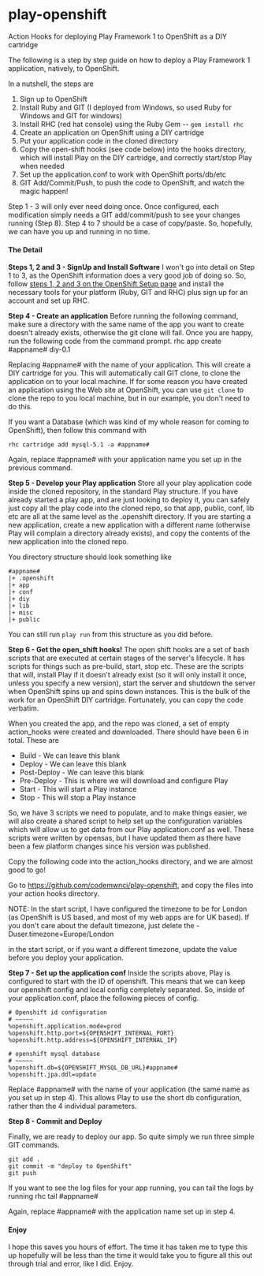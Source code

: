 play-openshift
==============

Action Hooks for deploying Play Framework 1 to OpenShift as a DIY cartridge

The following is a step by step guide on how to deploy a Play Framework 1 application, natively, to OpenShift. 

In a nutshell, the steps are
<ol>
        <li>Sign up to OpenShift</li>
	    <li>Install Ruby and GIT (I deployed from Windows, so used Ruby for Windows and GIT for windows)</li>
        <li>Install RHC (red hat console) using the Ruby Gem -- <code>gem install rhc</code></li>
        <li>Create an application on OpenShift using a DIY cartridge</li>
        <li>Put your application code in the cloned directory</li>
        <li>Copy the open-shift hooks (see code below) into the hooks directory, which will install Play on the DIY cartridge, and correctly start/stop Play when needed</li>
        <li>Set up the application.conf to work with OpenShift ports/db/etc</li>
        <li>GIT Add/Commit/Push, to push the code to OpenShift, and watch the magic happen!</li>
</ol>

Step 1 - 3 will only ever need doing once. Once configured, each modification simply needs a GIT add/commit/push to see your changes running (Step 8). Step 4 to 7 should be a case of copy/paste. So, hopefully, we can have you up and running in no time.

<h4>The Detail</h4>

<b>Steps 1, 2 and 3 - SignUp and Install Software</b>
I won't go into detail on Step 1 to 3, as the OpenShift information does a very good job of doing so. So, follow <a href="https://openshift.redhat.com/community/get-started#cli" target="_blank">steps 1, 2 and 3 on the OpenShift Setup page</a> and install the necessary tools for your platform (Ruby, GIT and RHC) plus sign up for an account and set up RHC.


<b>Step 4 - Create an application</b>
Before running the following command, make sure a directory with the same name of the app you want to create doesn't already exists, otherwise the git clone will fail. Once you are happy, run the following code from the command prompt.
    rhc app create #appname# diy-0.1

Replacing #appname# with the name of your application. This will create a DIY cartridge for you. This will automatically call GIT clone, to clone the application on to your local machine. If for some reason you have created an application using the Web site at OpenShift, you can use <code>git clone</code> to clone the repo to you local machine, but in our example, you don't need to do this.

If you want a Database (which was kind of my whole reason for coming to OpenShift), then follow this command with

    rhc cartridge add mysql-5.1 -a #appname#

Again, replace #appname# with your application name you set up in the previous command.


<b>Step 5 - Develop your Play application</b>
Store all your play application code inside the cloned repository, in the standard Play structure. If you have already started a play app, and are just looking to deploy it, you can safely just copy all the play code into the cloned repo, so that app, public, conf, lib etc are all at the same level as the .openshift directory. If you are starting a new application, create a new application with a different name (otherwise Play will complain a directory already exists), and copy the contents of the new application into the cloned repo.

You directory structure should look something like

    #appname#
    |+ .openshift
    |+ app
    |+ conf
    |+ diy
    |+ lib
    |+ misc
    |+ public

You can still run <code>play run</code> from this structure as you did before.

<b>Step 6 - Get the open_shift hooks!</b>
The open shift hooks are a set of bash scripts that are executed at certain stages of the server's lifecycle. It has scripts for things such as pre-build, start, stop etc. These are the scripts that will, install Play if it doesn't already exist (so it will only install it once, unless you specify a new version), start the server and shutdown the server when OpenShift spins up and spins down instances. This is the bulk of the work for an OpenShift DIY cartridge. Fortunately, you can copy the code verbatim.

When you created the app, and the repo was cloned, a set of empty action_hooks were created and downloaded. There should have been 6 in total. These are
<ul>
  <li>Build       - We can leave this blank</li>
  <li>Deploy      - We can leave this blank</li>
  <li>Post-Deploy - We can leave this blank</li>
  <li>Pre-Deploy  - This is where we will download and configure Play</li>
  <li>Start       - This will start a Play instance</li>
  <li>Stop        - This will stop a Play instance</li>
</ul>

So, we have 3 scripts we need to populate, and to make things easier, we will also create a shared script to help set up the configuration variables which will allow us to get data from our Play application.conf as well. These scripts were written by opensas, but I have updated them as there have been a few platform changes since his version was published.

Copy the following code into the action_hooks directory, and we are almost good to go!

Go to <a href="https://github.com/codemwnci/play-openshift" target="_blank">https://github.com/codemwnci/play-openshift</a>, and copy the files into your action hooks directory.

NOTE: In the start script, I have configured the timezone to be for London (as OpenShift is US based, and most of my web apps are for UK based). If you don't care about the default timezone, just delete the 
    -Duser.timezone=Europe/London
	
in the start script, or if you want a different timezone, update the value before you deploy your application.


<b>Step 7 - Set up the application conf</b>
Inside the scripts above, Play is configured to start with the ID of openshift. This means that we can keep our openshift config and local config completely separated. So, inside of your application.conf, place the following pieces of config.

    # Openshift id configuration
    # ~~~~~
    %openshift.application.mode=prod
    %openshift.http.port=${OPENSHIFT_INTERNAL_PORT}
    %openshift.http.address=${OPENSHIFT_INTERNAL_IP}

    # openshift mysql database
    # ~~~~~
    %openshift.db=${OPENSHIFT_MYSQL_DB_URL}#appname#
    %openshift.jpa.ddl=update

Replace #appname# with the name of your application (the same name as you set up in step 4). This allows Play to use the short db configuration, rather than the 4 individual parameters.


<b>Step 8 - Commit and Deploy</b>

Finally, we are ready to deploy our app. So quite simply we run three simple GIT commands.

    git add .
    git commit -m "deploy to OpenShift"
    git push


If you want to see the log files for your app running, you can tail the logs by running
    rhc tail #appname#

Again, replace #appname# with the application name set up in step 4.

<h4>Enjoy</h4>
I hope this saves you hours of effort. The time it has taken me to type this up hopefully will be less than the time it would take you to figure all this out through trial and error, like I did. Enjoy.